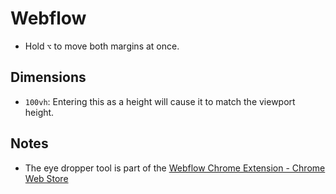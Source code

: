# Webflow

- Hold `⌥` to move both margins at once.

## Dimensions

- `100vh`: Entering this as a height will cause it to match the viewport height.

## Notes

- The eye dropper tool is part of the [Webflow Chrome Extension - Chrome Web Store](https://chrome.google.com/webstore/detail/webflow-chrome-extension/poomgojobmjpninodpbopbeedkgcgiap?hl=en)
